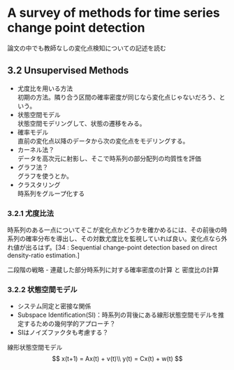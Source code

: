 # A survey of methods for time series change point detection

論文の中でも教師なしの変化点検知についての記述を読む

## 3.2 Unsupervised Methods

- 尤度比を用いる方法<br>
初期の方法。隣り合う区間の確率密度が同じなら変化点じゃないだろう、という。
- 状態空間モデル<br>
状態空間モデリングして、状態の遷移をみる。
- 確率モデル<br>
直前の変化点以降のデータから次の変化点をモデリングする。
- カーネル法？<br>
データを高次元に射影し、そこで時系列の部分配列の均質性を評価
- グラフ法？<br>
グラフを使うとか。
- クラスタリング<br>
時系列をグループ化する

### 3.2.1 尤度比法
時系列のある一点についてそこが変化点かどうかを確かめるには、その前後の時系列の確率分布を導出し、その対数尤度比を監視していれば良い。変化点なら外れ値が出るはず。[34 : Sequential change-point detection based on direct density-ratio estimation.]

二段階の戦略 - 連蔵した部分時系列に対する確率密度の計算 と 密度比の計算

### 3.2.2 状態空間モデル
- システム同定と密接な関係
- Subspace Identification(SI)：時系列の背後にある線形状態空間モデルを推定するための幾何学的アプローチ？
- SIはノイズファクタも考慮する？

線形状態空間モデル
$$
x(t+1) = Ax(t) + v(t)\\
y(t) = Cx(t) + w(t)
$$